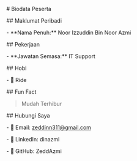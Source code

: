 \# Biodata Peserta



\## Maklumat Peribadi

\- \*\*Nama Penuh:\*\* Noor Izzuddin Bin Noor Azmi



\## Pekerjaan

\- \*\*Jawatan Semasa:\*\* IT Support 



\## Hobi

\- 🎯 Ride



\## Fun Fact

> Mudah Terhibur



\## Hubungi Saya

\- 📧 Email: zeddinn311@gmail.com

\- 🔗 LinkedIn: dinazmi

\- 🐙 GitHub: ZeddAzmi

